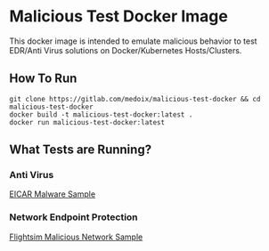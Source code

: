 # Malicious Test Docker Image 

This docker image is intended to emulate malicious behavior to test EDR/Anti Virus solutions on Docker/Kubernetes Hosts/Clusters.

## How To Run
```
git clone https://gitlab.com/medoix/malicious-test-docker && cd malicious-test-docker
docker build -t malicious-test-docker:latest . 
docker run malicious-test-docker:latest
```

## What Tests are Running?

### Anti Virus
[EICAR Malware Sample](https://www.wicar.org/test-malware.html)

### Network Endpoint Protection
[Flightsim Malicious Network Sample](https://github.com/alphasoc/flightsim)